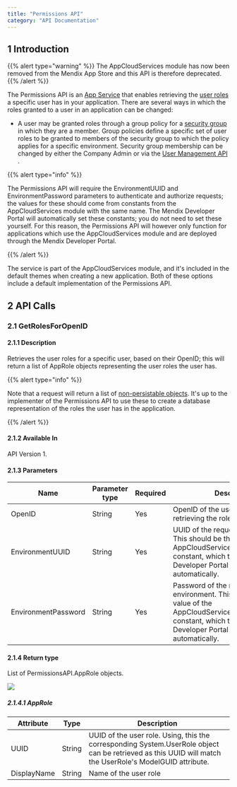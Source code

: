 ```yaml
---
title: "Permissions API"
category: "API Documentation"
---
```


## 1 Introduction

{{% alert type="warning" %}}
The AppCloudServices module has now been removed from the Mendix App Store and this API is therefore deprecated.
{{% /alert %}}

The Permissions API is an [App Service](/refguide/consumed-app-services) that enables retrieving the [user roles](/refguide/user-roles) a specific user has in your application. There are several ways in which the roles granted to a user in an application can be changed:

* A user may be granted roles through a group policy for a [security group](/developerportal/company-app-roles/users#security-groups) in which they are a member. Group policies define a specific set of user roles to be granted to members of the security group to which the policy applies for a specific environment. Security group membership can be changed by either the Company Admin or via the [User Management API](user-management-api) .

{{% alert type="info" %}}

The Permissions API will require the EnvironmentUUID and EnvironmentPassword parameters to authenticate and authorize requests; the values for these should come from constants from the AppCloudServices module with the same name. The Mendix Developer Portal will automatically set these constants; you do not need to set these yourself. For this reason, the Permissions API will however only function for applications which use the AppCloudServices module and are deployed through the Mendix Developer Portal.

{{% /alert %}}

The service is part of the AppCloudServices module, and it's included in the default themes when creating a new application. Both of these options include a default implementation of the Permissions API.

## 2 API Calls

### 2.1 GetRolesForOpenID

#### 2.1.1 Description

Retrieves the user roles for a specific user, based on their OpenID; this will return a list of AppRole objects representing the user roles the user has.

{{% alert type="info" %}}

Note that a request will return a list of [non-persistable objects](/refguide/persistability). It's up to the implementer of the Permissions API to use these to create a database representation of the roles the user has in the application.

{{% /alert %}}

#### 2.1.2 Available In

API Version 1.

#### 2.1.3 Parameters

| Name | Parameter type | Required | Description |
| --- | --- | --- | --- |
| OpenID | String | Yes | OpenID of the user for which you are retrieving the roles. |
| EnvironmentUUID | String | Yes | UUID of the requesting environment. This should be the value of the AppCloudServices.EnvironmentUUID constant, which the Mendix Developer Portal will fill in automatically. |
| EnvironmentPassword | String | Yes | Password of the requesting environment. This should be the value of the AppCloudServices.EnvironmentUUID constant, which the Mendix Developer Portal will fill in automatically. |

#### 2.1.4 Return type

List of PermissionsAPI.AppRole objects.

![](attachments/18449570/18582265.png)

##### 2.1.4.1 AppRole

| Attribute | Type | Description |
| --- | --- | --- |
| UUID | String | UUID of the user role. Using, this the corresponding System.UserRole object can be retrieved as this UUID will match the UserRole's ModelGUID attribute. |
| DisplayName | String | Name of the user role |
